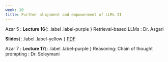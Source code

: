 ```yaml
---
week: 10
title: Further alignment and empowerment of LLMs II
---
```


Azar 5
: **Lecture 16**{: .label .label-purple } Retrieval-based LLMs
  : Dr. Asgari

  **Slides**{: .label .label-yellow } [PDF](../assets/lectures/Model-Zoo.pdf)

Azar 7
: **Lecture 17**{: .label .label-purple } Reasoning: Chain of thought prompting
  : Dr. Soleymani
